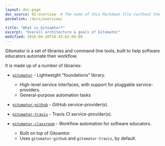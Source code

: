```yaml
---
layout: doc-page
doc_source: 01-overview  # The name of this Markdown file (without the .md folder)
permalink: /docs/overview/

title: "What is Gitoamtor?"
excerpt: "Overall architecture & goals of Gitomator"
modified: 2016-04-20T10:43:02-04:00
---
```



Gitomator is a set of libraries and command-line tools,
built to help software educators automate their workflow.

It is made up of a number of libraries:

 * [`gitomator`](https://github.com/gitomator/gitomator) - Lightweight "foundations" library.
    * High-level service interfaces, with support for pluggable service-providers.
    * General-purpose automation tasks
 * [`gitomator-github`](https://github.com/gitomator/gitomator-github) - GitHub service-provider(s).
 * [`gitomator-travis`](https://github.com/gitomator/gitomator-travis) - Travis CI service-provider(s).

 * [`gitomator-classroom`](https://github.com/gitomator/gitomator-classroom) -
   Workflow automation for software educators.
    * Built on top of Gitoamtor
    * Uses `gitomator-github` and `gitomator-travis`, by default.
